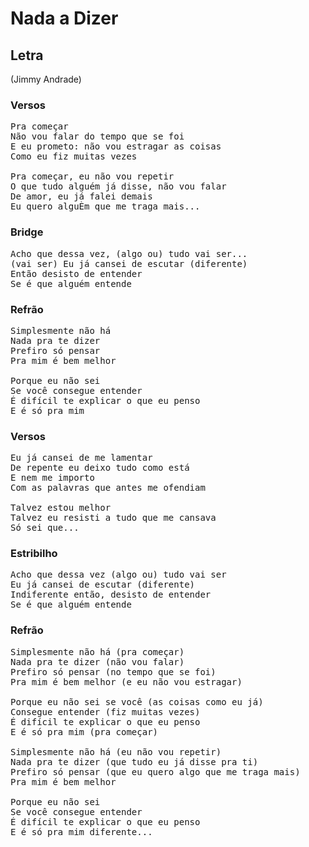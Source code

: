 # Nada a Dizer
## Letra
(Jimmy Andrade)
### Versos
<pre>
Pra começar
Não vou falar do tempo que se foi
E eu prometo: não vou estragar as coisas
Como eu fiz muitas vezes

Pra começar, eu não vou repetir
O que tudo alguém já disse, não vou falar
De amor, eu já falei demais
Eu quero alguÈm que me traga mais...
</pre>
### Bridge
<pre>
Acho que dessa vez, (algo ou) tudo vai ser...
(vai ser) Eu já cansei de escutar (diferente)
Então desisto de entender
Se é que alguém entende
</pre>
### Refrão
<pre>
Simplesmente não há
Nada pra te dizer
Prefiro só pensar
Pra mim é bem melhor

Porque eu não sei
Se você consegue entender
É difícil te explicar o que eu penso
E é só pra mim
</pre>
### Versos
<pre>
Eu já cansei de me lamentar
De repente eu deixo tudo como está
E nem me importo
Com as palavras que antes me ofendiam

Talvez estou melhor
Talvez eu resisti a tudo que me cansava
Só sei que...
</pre>
### Estribilho
<pre>
Acho que dessa vez (algo ou) tudo vai ser
Eu já cansei de escutar (diferente)
Indiferente então, desisto de entender
Se é que alguém entende
</pre>
### Refrão
<pre>
Simplesmente não há (pra começar)
Nada pra te dizer (não vou falar)
Prefiro só pensar (no tempo que se foi)
Pra mim é bem melhor (e eu não vou estragar)

Porque eu não sei se você (as coisas como eu já)
Consegue entender (fiz muitas vezes)
É difícil te explicar o que eu penso
E é só pra mim (pra começar)

Simplesmente não há (eu não vou repetir)
Nada pra te dizer (que tudo eu já disse pra ti)
Prefiro só pensar (que eu quero algo que me traga mais)
Pra mim é bem melhor

Porque eu não sei
Se você consegue entender
É difícil te explicar o que eu penso
E é só pra mim diferente...
</pre>
